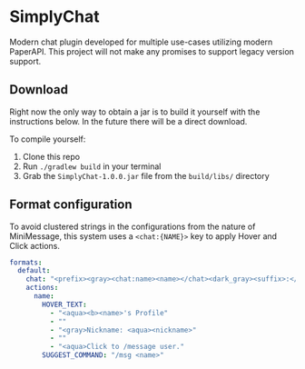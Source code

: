 # SimplyChat
Modern chat plugin developed for multiple use-cases utilizing modern PaperAPI. This project will not make any promises to support legacy version support.

Download
------
Right now the only way to obtain a jar is to build it yourself with the instructions below. In the future there will be a direct download.

To compile yourself:
1) Clone this repo
2) Run `./gradlew build` in your terminal
3) Grab the `SimplyChat-1.0.0.jar` file from the `build/libs/` directory

Format configuration
-----
To avoid clustered strings in the configurations from the nature of MiniMessage, this system uses a `<chat:{NAME}>` key to apply Hover and Click actions.
```yaml
formats:
  default:
    chat: "<prefix><gray><chat:name><name></chat><dark_gray><suffix>:</dark_gray> <message>"
    actions:
      name:
        HOVER_TEXT:
          - "<aqua><b><name>'s Profile"
          - ""
          - "<gray>Nickname: <aqua><nickname>"
          - ""
          - "<aqua>Click to /message user."
        SUGGEST_COMMAND: "/msg <name>"
```